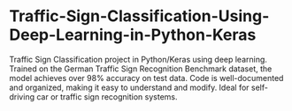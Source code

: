 # Traffic-Sign-Classification-Using-Deep-Learning-in-Python-Keras
Traffic Sign Classification project in Python/Keras using deep learning. Trained on the German Traffic Sign Recognition Benchmark dataset, the model achieves over 98% accuracy on test data. Code is well-documented and organized, making it easy to understand and modify. Ideal for self-driving car or traffic sign recognition systems.
